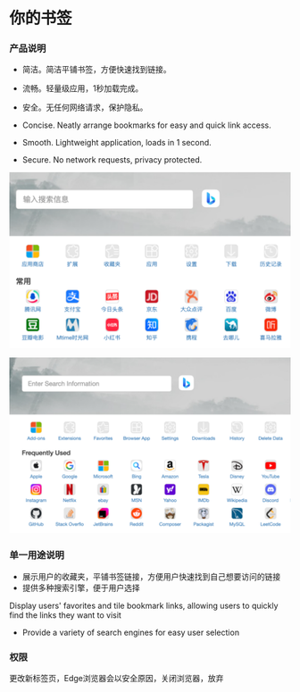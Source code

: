 # 你的书签

### 产品说明

- 简洁。简洁平铺书签，方便快速找到链接。
- 流畅。轻量级应用，1秒加载完成。
- 安全。无任何网络请求，保护隐私。

- Concise. Neatly arrange bookmarks for easy and quick link access.
- Smooth. Lightweight application, loads in 1 second.
- Secure. No network requests, privacy protected.

![image](https://github.com/start2004/your_bookmark_edge/blob/main/review-image/zh_CN/1280x800-1.png?raw=true)

![image](https://github.com/start2004/your_bookmark_edge/blob/main/review-image/en/1280x800-1.png?raw=true)

### 单一用途说明

- 展示用户的收藏夹，平铺书签链接，方便用户快速找到自己想要访问的链接
- 提供多种搜索引擎，便于用户选择

Display users' favorites and tile bookmark links, allowing users to quickly find the links they want to visit
- Provide a variety of search engines for easy user selection

### 权限

更改新标签页，Edge浏览器会以安全原因，关闭浏览器，放弃